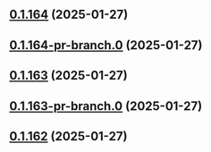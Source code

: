 ## [0.1.164](https://github.com/latha-414/AWS-CICD-web-app/compare/v0.1.164-pr-branch.0...v0.1.164) (2025-01-27)



## [0.1.164-pr-branch.0](https://github.com/latha-414/AWS-CICD-web-app/compare/v0.1.163...v0.1.164-pr-branch.0) (2025-01-27)



## [0.1.163](https://github.com/latha-414/AWS-CICD-web-app/compare/v0.1.163-pr-branch.0...v0.1.163) (2025-01-27)



## [0.1.163-pr-branch.0](https://github.com/latha-414/AWS-CICD-web-app/compare/v0.1.162...v0.1.163-pr-branch.0) (2025-01-27)



## [0.1.162](https://github.com/latha-414/AWS-CICD-web-app/compare/v0.1.162-pr-branch.0...v0.1.162) (2025-01-27)



